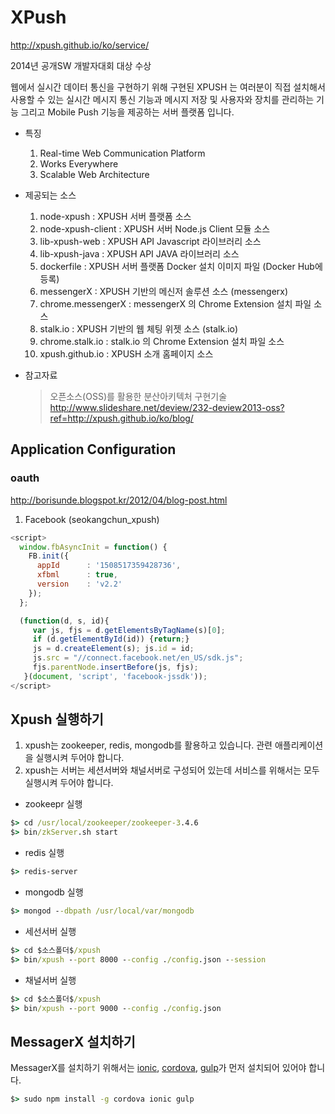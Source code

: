 # XPush

http://xpush.github.io/ko/service/

2014년 공개SW 개발자대회 대상 수상

웹에서 실시간 데이터 통신을 구현하기 위해 구현된 XPUSH 는 여러분이 직접 설치해서 사용할 수 있는 실시간 메시지 통신 기능과 메시지 저장 및 사용자와 장치를 관리하는 기능 그리고 Mobile Push 기능을 제공하는 서버 플랫폼 입니다.

* 특징

    1. Real-time Web Communication Platform
    2. Works Everywhere
    3. Scalable Web Architecture

* 제공되는 소스

    1. node-xpush : XPUSH 서버 플랫폼 소스
    2.  node-xpush-client : XPUSH 서버 Node.js Client 모듈 소스
    3. lib-xpush-web : XPUSH API Javascript 라이브러리 소스
    4. lib-xpush-java : XPUSH API JAVA 라이브러리 소스
    5. dockerfile : XPUSH 서버 플랫폼 Docker 설치 이미지 파일 (Docker Hub에 등록)
    6. messengerX : XPUSH 기반의 메신저 솔루션 소스 (messengerx)
    7. chrome.messengerX : messengerX 의 Chrome Extension 설치 파일 소스
    8. stalk.io : XPUSH 기반의 웹 체팅 위젯 소스 (stalk.io)
    9. chrome.stalk.io : stalk.io 의 Chrome Extension 설치 파일 소스
    10. xpush.github.io : XPUSH 소개 홈페이지 소스

* 참고자료

    > 오픈소스(OSS)를 활용한 분산아키텍처 구현기술<br/>http://www.slideshare.net/deview/232-deview2013-oss?ref=http://xpush.github.io/ko/blog/
    
## Application Configuration 

### oauth 

http://borisunde.blogspot.kr/2012/04/blog-post.html

1) Facebook (seokangchun_xpush)
```javascript
<script>
  window.fbAsyncInit = function() {
    FB.init({
      appId      : '1508517359428736',
      xfbml      : true,
      version    : 'v2.2'
    });
  };

  (function(d, s, id){
     var js, fjs = d.getElementsByTagName(s)[0];
     if (d.getElementById(id)) {return;}
     js = d.createElement(s); js.id = id;
     js.src = "//connect.facebook.net/en_US/sdk.js";
     fjs.parentNode.insertBefore(js, fjs);
   }(document, 'script', 'facebook-jssdk'));
</script>
```

## Xpush 실행하기

1. xpush는 zookeeper, redis, mongodb를 활용하고 있습니다. 관련 애플리케이션을 실행시켜 두어야 합니다.
2. xpush는 서버는 세션서버와 채널서버로 구성되어 있는데 서비스를 위해서는 모두 실행시켜 두어야 합니다.

* zookeepr 실행

```cmd
$> cd /usr/local/zookeeper/zookeeper-3.4.6
$> bin/zkServer.sh start

```

* redis 실행

```cmd
$> redis-server
```

* mongodb 실행

```cmd
$> mongod --dbpath /usr/local/var/mongodb
```

* 세선서버 실행

```cmd
$> cd $소스폴더$/xpush
$> bin/xpush --port 8000 --config ./config.json --session
```

* 채널서버 실행

```cmd
$> cd $소스폴더$/xpush
$> bin/xpush --port 9000 --config ./config.json 
```

## MessagerX 설치하기

MessagerX를 설치하기 위해서는 [ionic](http://ionicframework.com/), [cordova](http://cordova.apache.org/), [gulp](http://gulpjs.com/)가 먼저 설치되어 있어야 합니다.

```cmd
$> sudo npm install -g cordova ionic gulp
```
